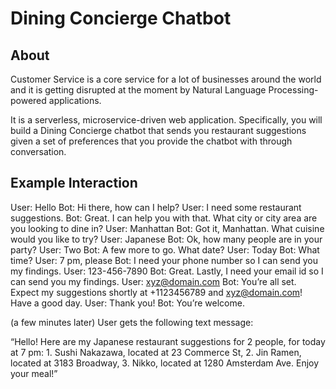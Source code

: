 # Dining Concierge Chatbot #

## About ##

Customer Service is a core service for a lot of businesses around the world and it is getting disrupted at the moment by Natural Language Processing-powered applications.

It is a serverless, microservice-driven web application. Specifically, you will build a Dining Concierge chatbot that sends you restaurant suggestions given a set of preferences that you provide the chatbot with through conversation. 

## Example Interaction ##

User: Hello
Bot: Hi there, how can I help?
User: I need some restaurant suggestions.
Bot: Great. I can help you with that. What city or city area are you looking to dine in?
User: Manhattan
Bot: Got it, Manhattan. What cuisine would you like to try?
User: Japanese
Bot: Ok, how many people are in your party?
User: Two
Bot: A few more to go. What date?
User: Today
Bot: What time?
User: 7 pm, please
Bot: I need your phone number so I can send you my findings.
User: 123-456-7890
Bot: Great. Lastly, I need your email id so I can send you my findings.
User: xyz@domain.com
Bot: You’re all set. Expect my suggestions shortly at +1123456789 and xyz@domain.com! Have a good day.
User: Thank you!
Bot: You’re welcome. 

(a few minutes later)
User gets the following text message:

“Hello! Here are my Japanese restaurant suggestions for 2 people, for today at 7 pm: 1. Sushi Nakazawa, located at 23 Commerce St, 2. Jin Ramen, located at 3183 Broadway, 3. Nikko, located at 1280 Amsterdam Ave. Enjoy your meal!”

